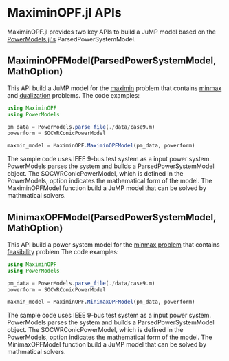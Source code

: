 # MaximinOPF.jl APIs
MaximinOPF.jl provides two key APIs to build a JuMP model based on the [PowerModels.jl's](https://github.com/lanl-ansi/PowerModels.jl/tree/master/docs) ParsedPowerSystemModel.

## MaximinOPFModel(ParsedPowerSystemModel, MathOption)
This API build a JuMP model for the [maximin]() problem that contains [minmax]() and [dualization]() problems.
The code examples:

```julia
using MaximinOPF
using PowerModels

pm_data = PowerModels.parse_file(./data/case9.m)
powerform = SOCWRConicPowerModel

maxmin_model = MaximinOPF.MaximinOPFModel(pm_data, powerform)
```
	
The sample code uses IEEE 9-bus test system as a input power system. PowerModels parses the system and builds a ParsedPowerSystemModel object. The SOCWRConicPowerModel, which is defined in the PowerModels, option indicates the mathematical form of the model. The MaximinOPFModel function build a JuMP model that can be solved by mathmatical solvers.

## MinimaxOPFModel(ParsedPowerSystemModel, MathOption)
This API build a power system model for the [minmax problem]() that contains [feasibility]() problem
The code examples:

```julia
using MaximinOPF
using PowerModels

pm_data = PowerModels.parse_file(./data/case9.m)
powerform = SOCWRConicPowerModel

maxmin_model = MaximinOPF.MinimaxOPFModel(pm_data, powerform)
```

The sample code uses IEEE 9-bus test system as a input power system. PowerModels parses the system and builds a ParsedPowerSystemModel object. The SOCWRConicPowerModel, which is defined in the PowerModels, option indicates the mathematical form of the model. The MinimaxOPFModel function build a JuMP model that can be solved by mathmatical solvers.